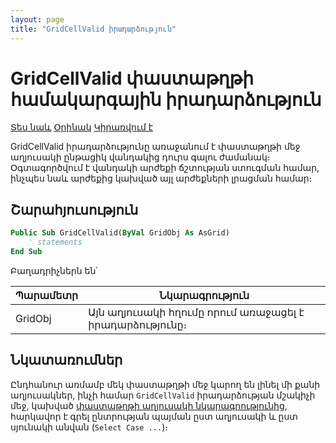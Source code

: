 ```yaml
---
layout: page
title: "GridCellValid իրադարձություն"
---
```


# GridCellValid փաստաթղթի համակարգային իրադարձություն

[Տես նաև](../scriptstproced.md) [Օրինակ](../Examples/E_GridCellValid.md) [Կիրառվում է](../Defs/doc.md)

GridCellValid իրադարձությունը առաջանում է փաստաթղթի մեջ աղյուսակի ընթացիկ վանդակից դուրս գալու ժամանակ։ 
Օգտագործվում է վանդակի արժեքի ճշտության ստուգման համար, ինչպես նաև արժեքից կախված այլ արժեքների լրացման համար։

## Շարահյուսություն

``` vb
Public Sub GridCellValid(ByVal GridObj As AsGrid)
    ' statements
End Sub
```

Բաղադրիչներն են՝

| Պարամետր | Նկարագրություն |
|--|--|
| GridObj | Այն աղյուսակի հղումը որում առաջացել է իրադարձությունը։ |

## Նկատառումներ

Ընդհանուր առմամբ մեկ փաստաթղթի մեջ կարող են լինել մի քանի աղյուսակներ, ինչի համար `GridCellValid` իրադարձության մշակիչի մեջ, կախված [փաստաթղթի աղյուսակի նկարագրությունից](../grid.md), հարկավոր է գրել ընտրության պայման ըստ աղյուսակի և ըստ սյունակի անվան (`Select Case ...`)։
